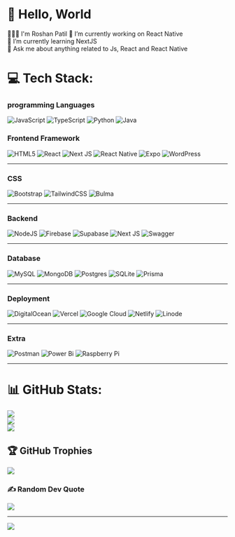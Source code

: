 # 👋 Hello, World
👨🏻‍🦱 I'm Roshan Patil
🔭 I’m currently working on React Native<br>
🌱 I’m currently learning NextJS <br>
💬 Ask me about anything related to  Js, React and React Native<br>

# 💻 Tech Stack:
### programming Languages
![JavaScript](https://img.shields.io/badge/javascript-%23323330.svg?style=plastic&logo=javascript&logoColor=%23F7DF1E)
![TypeScript](https://img.shields.io/badge/typescript-%23007ACC.svg?style=plastic&logo=typescript&logoColor=white)
![Python](https://img.shields.io/badge/python-3670A0?style=plastic&logo=python&logoColor=ffdd54)
![Java](https://img.shields.io/badge/java-%23ED8B00.svg?style=plastic&logo=openjdk&logoColor=white)

### Frontend Framework
![HTML5](https://img.shields.io/badge/html5-%23E34F26.svg?style=plastic&logo=html5&logoColor=white)
![React](https://img.shields.io/badge/react-%2320232a.svg?style=plastic&logo=react&logoColor=%2361DAFB)
![Next JS](https://img.shields.io/badge/Next-black?style=plastic&logo=next.js&logoColor=white)
![React Native](https://img.shields.io/badge/react_native-%2320232a.svg?style=plastic&logo=react&logoColor=%2361DAFB)
![Expo](https://img.shields.io/badge/expo-1C1E24?style=plastic&logo=expo&logoColor=#D04A37)
![WordPress](https://img.shields.io/badge/WordPress-%23117AC9.svg?style=plastic&logo=WordPress&logoColor=white)
<hr>

### CSS 
![Bootstrap](https://img.shields.io/badge/bootstrap-%238511FA.svg?style=plastic&logo=bootstrap&logoColor=white)
![TailwindCSS](https://img.shields.io/badge/tailwindcss-%2338B2AC.svg?style=plastic&logo=tailwind-css&logoColor=white)
![Bulma](https://img.shields.io/badge/bulma-00D0B1?style=plastic&logo=bulma&logoColor=white)
<hr>


### Backend 
![NodeJS](https://img.shields.io/badge/node.js-6DA55F?style=plastic&logo=node.js&logoColor=white)
![Firebase](https://img.shields.io/badge/firebase-%23039BE5.svg?style=plastic&logo=firebase)
![Supabase](https://img.shields.io/badge/Supabase-3ECF8E?style=plastic&logo=supabase&logoColor=white)
![Next JS](https://img.shields.io/badge/Next-black?style=plastic&logo=next.js&logoColor=white)
![Swagger](https://img.shields.io/badge/-Swagger-%23Clojure?style=plastic&logo=swagger&logoColor=white)
<hr>


### Database
![MySQL](https://img.shields.io/badge/mysql-4479A1.svg?style=plastic&logo=mysql&logoColor=white)
![MongoDB](https://img.shields.io/badge/MongoDB-%234ea94b.svg?style=plastic&logo=mongodb&logoColor=white)
![Postgres](https://img.shields.io/badge/postgres-%23316192.svg?style=plastic&logo=postgresql&logoColor=white)
![SQLite](https://img.shields.io/badge/sqlite-%2307405e.svg?style=plastic&logo=sqlite&logoColor=white)
![Prisma](https://img.shields.io/badge/Prisma-3982CE?style=plastic&logo=Prisma&logoColor=white)
<hr>

### Deployment 
![DigitalOcean](https://img.shields.io/badge/DigitalOcean-%230167ff.svg?style=plastic&logo=digitalOcean&logoColor=white)
![Vercel](https://img.shields.io/badge/vercel-%23000000.svg?style=plastic&logo=vercel&logoColor=white)
![Google Cloud](https://img.shields.io/badge/GoogleCloud-%234285F4.svg?style=plastic&logo=google-cloud&logoColor=white) 
![Netlify](https://img.shields.io/badge/netlify-%23000000.svg?style=plastic&logo=netlify&logoColor=#00C7B7) 
![Linode](https://img.shields.io/badge/linode-00A95C?style=plastic&logo=linode&logoColor=white)
<hr>

### Extra 
![Postman](https://img.shields.io/badge/Postman-FF6C37?style=plastic&logo=postman&logoColor=white) 
![Power Bi](https://img.shields.io/badge/power_bi-F2C811?style=plastic&logo=powerbi&logoColor=black) 
![Raspberry Pi](https://img.shields.io/badge/-Raspberry_Pi-C51A4A?style=plastic&logo=Raspberry-Pi)
<hr>


# 📊 GitHub Stats:
![](https://github-readme-stats.vercel.app/api?username=roshanpatil2000&theme=codeSTACKr&hide_border=false&include_all_commits=false&count_private=false)<br/>
![](https://github-readme-streak-stats.herokuapp.com/?user=roshanpatil2000&theme=codeSTACKr&hide_border=false)<br/>
![](https://github-readme-stats.vercel.app/api/top-langs/?username=roshanpatil2000&theme=codeSTACKr&hide_border=false&include_all_commits=false&count_private=false&layout=compact)

## 🏆 GitHub Trophies
![](https://github-profile-trophy.vercel.app/?username=roshanpatil2000&theme=flag-india&no-frame=true&no-bg=true&margin-w=4)

### ✍️ Random Dev Quote
![](https://quotes-github-readme.vercel.app/api?type=horizontal&theme=merko)

---
[![](https://visitcount.itsvg.in/api?id=roshanpatil2000&icon=0&color=3)](https://visitcount.itsvg.in)

